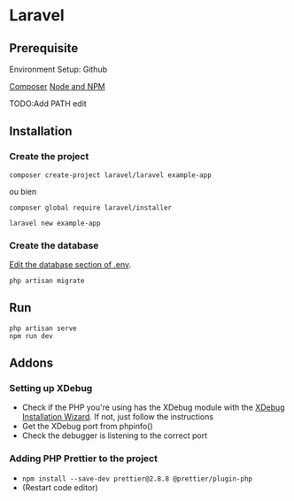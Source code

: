 # Laravel

## Prerequisite

Environment Setup: Github

[Composer](https://getcomposer.org/)
[Node and NPM](https://nodejs.org/en)

TODO:Add PATH edit

## Installation

### Create the project

`composer create-project laravel/laravel example-app`

ou bien

```
composer global require laravel/installer

laravel new example-app
```

### Create the database

[Edit the database section of .env](https://laravel.com/docs/10.x/configuration#environment-configuration).

`php artisan migrate`

## Run

```
php artisan serve
npm run dev
```


## Addons

### Setting up XDebug

- Check if the PHP you're using has the XDebug module with the [XDebug Installation Wizard](https://xdebug.org/wizard). If not, just follow the instructions
- Get the XDebug port from phpinfo()
- Check the debugger is listening to the correct port

### Adding PHP Prettier to the project

- `npm install --save-dev prettier@2.8.8 @prettier/plugin-php`
- (Restart code editor)
